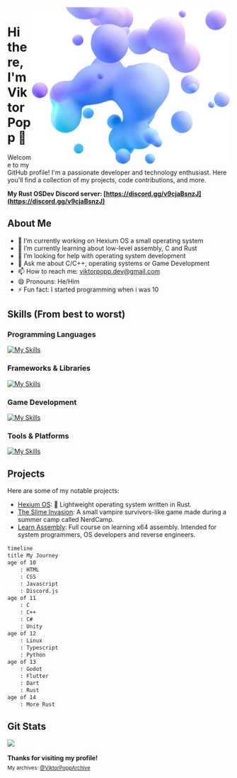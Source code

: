 <img align="right" width="450" src="bubbles.webp">

# Hi there, I'm Viktor Popp 👋

Welcome to my GitHub profile! I'm a passionate developer and technology
enthusiast. Here you'll find a collection of my projects, code contributions,
and more.

**My Rust OSDev Discord server:
[https://discord.gg/v9cjaBsnzJ](https://discord.gg/v9cjaBsnzJ)**

## About Me

- 🔭 I’m currently working on Hexium OS a small operating system
- 🌱 I’m currently learning about low-level assembly, C and Rust
- 🤔 I’m looking for help with operating system development
- 💬 Ask me about C/C++, operating systems or Game Development
- 📫 How to reach me: viktorpopp.dev@gmail.com
- 😄 Pronouns: He/Him
- ⚡ Fun fact: I started programming when i was 10

## Skills (From best to worst)

### Programming Languages

[![My Skills](https://skillicons.dev/icons?i=cpp,rust,c,cs,dart,ts,python)](https://skillicons.dev)

### Frameworks & Libraries

[![My Skills](https://skillicons.dev/icons?i=flutter,discordjs)](https://skillicons.dev)

### Game Development

[![My Skills](https://skillicons.dev/icons?i=unity,godot)](https://skillicons.dev)

### Tools & Platforms

[![My Skills](https://skillicons.dev/icons?i=git,github,githubactions,linux,windows,ubuntu,vscodevisualstudio)](https://skillicons.dev)

## Projects

Here are some of my notable projects:

- [Hexium OS](https://github.com/HexiumOS/Hexium): 🦀 Lightweight
  operating system written in Rust.
- [The Slime Invasion](https://hexuro.itch.io/the-slime-invasion): A small
  vampire survivors-like game made during a summer camp called NerdCamp.
- [Learn Assembly](https://github.com/ViktorPopp/LearnAssembly): Full course on
  learning x64 assembly. Intended for system programmers, OS developers and
  reverse engineers.

```mermaid
timeline
title My Journey
age of 10
	: HTML
	: CSS
	: Javascript
	: Discord.js
age of 11
	: C
	: C++
	: C#
	: Unity
age of 12
	: Linux
	: Typescript
	: Python
age of 13
	: Godot
	: Flutter
	: Dart
	: Rust
age of 14
	: More Rust 
```

<!--## My socials-->

## Git Stats

![](https://komarev.com/ghpvc/?username=viktorpopp&style=flat-square&color=green)

**Thanks for visiting my profile!**<br>
<sub>My archives: [@ViktorPoppArchive](https://github.com/ViktorPoppArchive)</sub>
